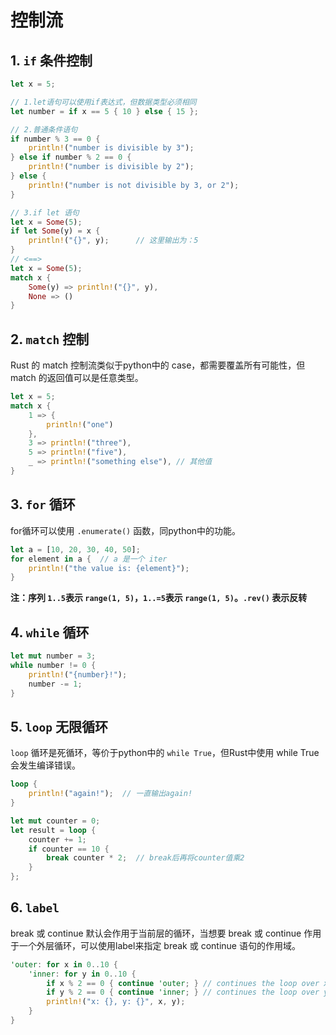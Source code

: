 # 控制流

## 1. `if` 条件控制

```rust
let x = 5;

// 1.let语句可以使用if表达式，但数据类型必须相同
let number = if x == 5 { 10 } else { 15 };

// 2.普通条件语句
if number % 3 == 0 {
    println!("number is divisible by 3");
} else if number % 2 == 0 {
    println!("number is divisible by 2");
} else {
    println!("number is not divisible by 3, or 2");
}

// 3.if let 语句
let x = Some(5);
if let Some(y) = x {
    println!("{}", y);      // 这里输出为：5
}
// <==>
let x = Some(5);
match x {
    Some(y) => println!("{}", y),
    None => ()
}
```

## 2. `match` 控制
Rust 的 match 控制流类似于python中的 case，都需要覆盖所有可能性，但 match 的返回值可以是任意类型。

```rust
let x = 5;
match x {
    1 => {
        println!("one")
    },
    3 => println!("three"),
    5 => println!("five"),
    _ => println!("something else"), // 其他值
}
```

## 3. `for` 循环
for循环可以使用 `.enumerate()` 函数，同python中的功能。

```rust
let a = [10, 20, 30, 40, 50];
for element in a {  // a 是一个 iter
    println!("the value is: {element}");
}
```
**注：序列 `1..5`表示 `range(1, 5)`，`1..=5`表示 `range(1, 5)`。`.rev()` 表示反转**

## 4. `while` 循环
```rust
let mut number = 3;
while number != 0 {
    println!("{number}!");
    number -= 1;
}
```

## 5. `loop` 无限循环
`loop` 循环是死循环，等价于python中的 `while True`，但Rust中使用 while True会发生编译错误。

```rust
loop {
    println!("again!");  // 一直输出again!
}

let mut counter = 0;
let result = loop {
    counter += 1;
    if counter == 10 {
        break counter * 2;  // break后再将counter值乘2
    }
};
```

## 6. `label`
break 或 continue 默认会作用于当前层的循环，当想要 break 或 continue 作用于一个外层循环，可以使用label来指定 break 或 continue 语句的作用域。

```rust
'outer: for x in 0..10 {
    'inner: for y in 0..10 {
        if x % 2 == 0 { continue 'outer; } // continues the loop over x
        if y % 2 == 0 { continue 'inner; } // continues the loop over y
        println!("x: {}, y: {}", x, y);
    }
}
```